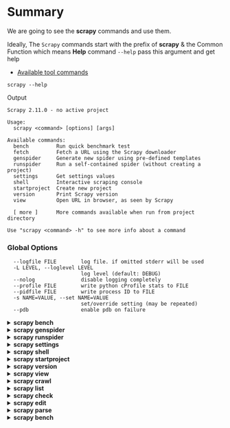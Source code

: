 # Summary
We are going to see the **scrapy** commands and use them.

Ideally, The `Scrapy` commands start with the prefix of **scrapy** & the Common Function which means **Help** command `--help` pass this argument and get help

* [Available tool commands](https://docs.scrapy.org/en/latest/topics/commands.html#available-tool-commands)

```
scrapy --help
```
Output
```
Scrapy 2.11.0 - no active project

Usage:
  scrapy <command> [options] [args]

Available commands:
  bench         Run quick benchmark test
  fetch         Fetch a URL using the Scrapy downloader
  genspider     Generate new spider using pre-defined templates
  runspider     Run a self-contained spider (without creating a project)
  settings      Get settings values
  shell         Interactive scraping console
  startproject  Create new project
  version       Print Scrapy version
  view          Open URL in browser, as seen by Scrapy

  [ more ]      More commands available when run from project directory

Use "scrapy <command> -h" to see more info about a command
```

### Global Options
```
  --logfile FILE        log file. if omitted stderr will be used
  -L LEVEL, --loglevel LEVEL
                        log level (default: DEBUG)
  --nolog               disable logging completely
  --profile FILE        write python cProfile stats to FILE
  --pidfile FILE        write process ID to FILE
  -s NAME=VALUE, --set NAME=VALUE
                        set/override setting (may be repeated)
  --pdb                 enable pdb on failure
```



<details>
  <summary><b>scrapy bench</b></summary>
  Run quick benchmark test
  
  ```
  scrapy bench --help
  ```
  output
  ```
  Usage
=====
  scrapy bench 

Run quick benchmark test

Options
=======
  -h, --help            show this help message and exit
  ```
</details>

<details>
  <summary><b>scrapy genspider</b></summary>
  
  Generate new spider using pre-defined templates

  ```
  scrapy genspider --help
  ```
  Output
  ```
  Usage
=====
  scrapy genspider [options] <name> <domain>

Generate new spider using pre-defined templates

Options
=======
  -h, --help            show this help message and exit
  -l, --list            List available templates
  -e, --edit            Edit spider after creating it
  -d TEMPLATE, --dump TEMPLATE
                        Dump template to standard output
  -t TEMPLATE, --template TEMPLATE
                        Uses a custom template.
  --force               If the spider already exists, overwrite it with the template
  ```
</details>


<details>
  <summary><b>scrapy runspider</b></summary>

  This command is used to run the `Spider` file running the spider we can store the data and other options also there

  ```
  scrapy runspider --help
  ```
output
```
Usage
=====
  scrapy runspider [options] <spider_file>

Run the spider defined in the given file

Options
=======
  -h, --help            show this help message and exit
  -a NAME=VALUE         set spider argument (may be repeated)
  -o FILE, --output FILE
                        append scraped items to the end of FILE (use - for stdout), to define format set
                        a colon at the end of the output URI (i.e. -o FILE:FORMAT)
  -O FILE, --overwrite-output FILE
                        dump scraped items into FILE, overwriting any existing file, to define format set
                        a colon at the end of the output URI (i.e. -O FILE:FORMAT)
  -t FORMAT, --output-format FORMAT
                        format to use for dumping items

```
</details>

<details>
  <summary><b>scrapy settings</b></summary>
  Get settings values

  ```
  scrapy settings --help
  ```
output
```
Usage
=====
  scrapy settings [options]

Get settings values

Options
=======
  -h, --help            show this help message and exit
  --get SETTING         print raw setting value
  --getbool SETTING     print setting value, interpreted as a boolean
  --getint SETTING      print setting value, interpreted as an integer
  --getfloat SETTING    print setting value, interpreted as a float
  --getlist SETTING     print setting value, interpreted as a list
```
</details>


<details>
  <summary><b>scrapy shell</b></summary>

```
scrapy shell --help
```
Output
```
Usage
=====
  scrapy shell [url|file]

Interactive console for scraping the given url or file. Use ./file.html syntax or full path for local
file.

Options
=======
  -h, --help            show this help message and exit
  -c CODE               evaluate the code in the shell, print the result and exit
  --spider SPIDER       use this spider
  --no-redirect         do not handle HTTP 3xx status codes and print response as-is
```
</details>


<details>
  <summary><b>scrapy startproject</b></summary>

  Create new project

```
scrapy startproject --help
```
Output
```
Usage
=====
  scrapy startproject <project_name> [project_dir]

Create new project

Options
=======
  -h, --help            show this help message and exit
```
</details>


<details>
  <summary><b>scrapy version</b></summary>

  ```
scrapy version --hep
```
Output

```
Usage
=====
  scrapy version [-v]

Print Scrapy version

Options
=======
  -h, --help            show this help message and exit
  --verbose, -v         also display twisted/python/platform info (useful for bug reports)
```
</details>


<details>
  <summary><b>scrapy view</b></summary>
Fetch a URL using the Scrapy downloader and show its contents in a browser

```
scrapy view --help
```
Output
```
Usage
=====
  scrapy view [options] <url>

Fetch a URL using the Scrapy downloader and show its contents in a browser

Options
=======
  -h, --help            show this help message and exit
  --spider SPIDER       use this spider
  --no-redirect         do not handle HTTP 3xx status codes and print response as-is
```
</details>


<details>
  <summary><b>scrapy crawl</b></summary>

  ```
Usage
=====
  scrapy crawl [options] <spider>

Run a spider

Options
=======
  -h, --help            show this help message and exit
  -a NAME=VALUE         set spider argument (may be repeated)
  -o FILE, --output FILE
                        append scraped items to the end of FILE (use - for stdout), to define format set a colon
                        at the end of the output URI (i.e. -o FILE:FORMAT)
  -O FILE, --overwrite-output FILE
                        dump scraped items into FILE, overwriting any existing file, to define format set a
                        colon at the end of the output URI (i.e. -O FILE:FORMAT)
  -t FORMAT, --output-format FORMAT
                        format to use for dumping items
```

</details>


<details>
  <summary><b>scrapy list</b></summary>

  List all the spiders present in the project
</details>


<details>
  <summary><b>scrapy check</b></summary>

  Check spider contracts

**Options**
```
  -h, --help            show this help message and exit
  -l, --list            only list contracts, without checking them
  -v, --verbose         print contract tests for all spiders
```
</details>


<details>
   <summary><b>scrapy edit</b></summary>

  Edit a spider using the editor defined in the `EDITOR` environment variable or else the `EDITOR` setting
</details>


<details>
   <summary><b>scrapy parse</b></summary>

  Parse URL (using its spider) and print the results

**Options**
```

  -h, --help            show this help message and exit
  -a NAME=VALUE         set spider argument (may be repeated)
  -o FILE, --output FILE
                        append scraped items to the end of FILE (use - for stdout), to define format set a colon at
                        the end of the output URI (i.e. -o FILE:FORMAT)
  -O FILE, --overwrite-output FILE
                        dump scraped items into FILE, overwriting any existing file, to define format set a colon at
                        the end of the output URI (i.e. -O FILE:FORMAT)
  -t FORMAT, --output-format FORMAT
                        format to use for dumping items
  --spider SPIDER       use this spider without looking for one
  --pipelines           process items through pipelines
  --nolinks             don't show links to follow (extracted requests)
  --noitems             don't show scraped items
  --nocolour            avoid using pygments to colorize the output
  -r, --rules           use CrawlSpider rules to discover the callback
  -c CALLBACK, --callback CALLBACK
                        use this callback for parsing, instead looking for a callback
  -m META, --meta META  inject extra meta into the Request, it must be a valid raw json string
  --cbkwargs CBKWARGS   inject extra callback kwargs into the Request, it must be a valid raw json string
  -d DEPTH, --depth DEPTH
                        maximum depth for parsing requests [default: 1]
  -v, --verbose         print each depth level one by one
```
</details>


<details>
   <summary><b>scrapy bench</b></summary>

Run quick benchmark test
</details>









